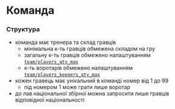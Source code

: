 
# Команда


### Структура
* команда має тренера та склад гравців
  * мінімальна к-ть гравців обмежена складом на гру
  * загальну к-ть гравців обмежено налаштуванням [`team/players_qty_max`](./settings.ini)
  * к-ть воротарів обмежено налаштуванням [`team/players_keepers_qty_max`](./settings.ini)
* кожен гравець має унікальний в команді номер від 1 до 99
  * під номером 1 може грати лише воротар
* до лав національної збірної можна запросити лише гравців відповідної національності

